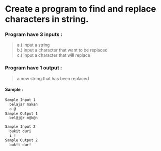 # Create a program to find and replace characters in string.

### Program have 3 inputs :
> a.) input a string  
> b.) input a character that want to be replaced  
> c.) input a character that will replace  

### Program have 1 output :

> a new string that has been replaced  

#### Sample :
```sh
Sample Input 1
  belajar makan  
  a @ 
Sample Output 1  
  bel@j@r m@k@n

Sample Input 2
  bukit duri  
  i !  
Sample Output 2  
  buk!t dur!
```